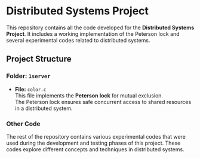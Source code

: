 # Distributed Systems Project

This repository contains all the code developed for the **Distributed Systems Project**. It includes a working implementation of the Peterson lock and several experimental codes related to distributed systems.

## Project Structure

### Folder: `1server`
- **File:** `color.c`  
  This file implements the **Peterson lock** for mutual exclusion.  
  The Peterson lock ensures safe concurrent access to shared resources in a distributed system.

### Other Code
The rest of the repository contains various experimental codes that were used during the development and testing phases of this project. These codes explore different concepts and techniques in distributed systems.



